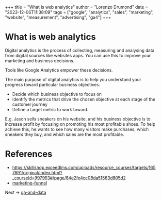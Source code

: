+++
title = "What is web analytics"
author = "Lorenzo Drumond"
date = "2023-12-06T11:38:09"
tags = ["google",  "analytics",  "sales",  "marketing",  "website",  "measurement",  "advertising",  "ga4"]
+++


# What is web analytics
Digital analytics is the process of collecting, measuring and analysing data from digital sources like websites apps. You can use this to improve your marketing and business decisions.

Tools like Google Analytics empower these decisions.

The main purpose of digital analytics is to help you understand your progress toward particular business objectives.
- Decide which business objective to focus on
- Identify the metrics that drive the chosen objective at each stage of the customer journey
- Define a target metric to work toward.

E.g.
Jason sells sneakers on his website, and his business objective is to increase
profit by focusing on promoting his most profitable shoes. To help achieve
this, he wants to see how many visitors make purchases, which sneakers they
buy, and which sales are the most profitable.

# References
- https://skillshop.exceedlms.com/uploads/resource_courses/targets/1657691/original/index.html?_courseId=997993#/page/64e2fe4cc08da51563d805d2
- [marketing-funnel](/wiki/marketing-funnel/)

Next -> [ga-and-data](/wiki/ga-and-data/)
